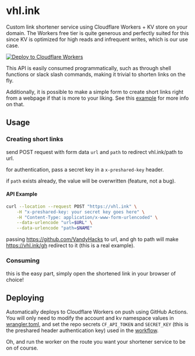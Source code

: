 # vhl.ink

Custom link shortener service using Cloudflare Workers + KV store on your domain. The Workers free tier is quite generous and perfectly suited for this since KV is optimized for high reads and infrequent writes, which is our use case. 

[![Deploy to Cloudflare Workers](https://deploy.workers.cloudflare.com/button)](https://deploy.workers.cloudflare.com/?url=https://github.com/VandyHacks/vhl.ink)

This API is easily consumed programmatically, such as through shell functions or slack slash commands, making it trivial to shorten links on the fly.

Additionally, it is possible to make a simple form to create short links right from a webpage if that is more to your liking. See this [example](https://developers.cloudflare.com/workers/examples/read-post) for more info on that.

## Usage

### Creating short links
send POST request with form data `url` and `path` to redirect vhl.ink/path to url.

for authentication, pass a secret key in a `x-preshared-key` header.

if `path` exists already, the value will be overwritten (feature, not a bug).

#### API Example

```bash
curl --location --request POST "https://vhl.ink" \
    -H "x-preshared-key: your secret key goes here" \
    -H "Content-Type: application/x-www-form-urlencoded" \
    --data-urlencode "url=$URL" \
    --data-urlencode "path=$NAME"
```
passing https://github.com/VandyHacks to url, and gh to path will make https://vhl.ink/gh redirect to it (this is a real example).

### Consuming

this is the easy part, simply open the shortened link in your browser of choice! 

## Deploying

Automatically deploys to Cloudflare Workers on push using GitHub Actions. You will only need to modify the account and kv namespace values in [wrangler.toml](wrangler.toml), and set the repo secrets `CF_API_TOKEN` and `SECRET_KEY` (this is the preshared header authentication key) used in the [workflow](.github/workflows/main.yml). 

Oh, and run the worker on the route you want your shortener service to be on of course.
